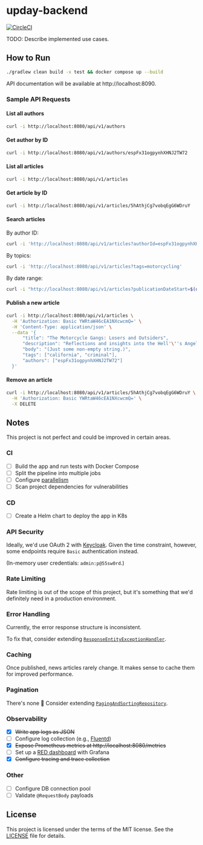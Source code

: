 # upday-backend

[![CircleCI](https://circleci.com/gh/bkhablenko/upday-backend.svg?style=shield)](https://circleci.com/gh/bkhablenko/upday-backend)

TODO: Describe implemented use cases.

## How to Run

```bash
./gradlew clean build -x test && docker compose up --build
```

API documentation will be available at http://localhost:8090.

### Sample API Requests

#### List all authors

```bash
curl -i http://localhost:8080/api/v1/authors
```

#### Get author by ID

```bash
curl -i http://localhost:8080/api/v1/authors/espFx31ogpynhXHNJ2TW72
```

#### List all articles

```bash
curl -i http://localhost:8080/api/v1/articles
```

#### Get article by ID

```bash
curl -i http://localhost:8080/api/v1/articles/5hAthjCg7vobqEgG6WDruY
```

#### Search articles

By author ID:

```bash
curl -i 'http://localhost:8080/api/v1/articles?authorId=espFx31ogpynhXHNJ2TW72'
```

By topics:

```bash
curl -i 'http://localhost:8080/api/v1/articles?tags=motorcycling'
```

By date range:

```bash
curl -i "http://localhost:8080/api/v1/articles?publicationDateStart=$(date +%Y-%m-%d)"
```

#### Publish a new article

```bash
curl -i http://localhost:8080/api/v1/articles \
  -H 'Authorization: Basic YWRtaW46cEA1NXcwcmQ=' \
  -H 'Content-Type: application/json' \
  --data '{
      "title": "The Motorcycle Gangs: Losers and Outsiders",
      "description": "Reflections and insights into the Hell'\''s Angels motorcycle club and their engagement in criminal activities.",
      "body": "(Just some non-empty string.)",
      "tags": ["california", "criminal"],
      "authors": ["espFx31ogpynhXHNJ2TW72"]
  }'
```

#### Remove an article

```bash
curl -i http://localhost:8080/api/v1/articles/5hAthjCg7vobqEgG6WDruY \
  -H 'Authorization: Basic YWRtaW46cEA1NXcwcmQ=' \
  -X DELETE
```

## Notes

This project is not perfect and could be improved in certain areas.

### CI

- [ ] Build the app and run tests with Docker Compose
- [ ] Split the pipeline into multiple jobs
- [ ] Configure [parallelism](https://circleci.com/docs/parallelism-faster-jobs/)
- [ ] Scan project dependencies for vulnerabilities

### CD

- [ ] Create a Helm chart to deploy the app in K8s

### API Security

Ideally, we'd use OAuth 2 with [Keycloak](https://www.keycloak.org/). Given the time constraint, however, some endpoints require `Basic` authentication instead.

(In-memory user credentials: `admin:p@55sw0rd`.)

### Rate Limiting

Rate limiting is out of the scope of this project, but it's something that we'd definitely need in a production environment.

### Error Handling

Currently, the error response structure is inconsistent.

To fix that, consider extending [`ResponseEntityExceptionHandler`](https://docs.spring.io/spring-framework/docs/current/javadoc-api/org/springframework/web/servlet/mvc/method/annotation/ResponseEntityExceptionHandler.html). 

### Caching

Once published, news articles rarely change. It makes sense to cache them for improved performance.

### Pagination

There's none :shrug: Consider extending [`PagingAndSortingRepository`](https://docs.spring.io/spring-data/commons/docs/current/api/org/springframework/data/repository/PagingAndSortingRepository.html).

### Observability

- [x] ~~Write app logs as JSON~~
- [ ] Configure log collection (e.g., [Fluentd](https://www.fluentd.org/))
- [x] ~~Expose Prometheus metrics at http://localhost:8080/metrics~~
- [ ] Set up a [RED dashboard](https://grafana.com/blog/2018/08/02/the-red-method-how-to-instrument-your-services/) with Grafana
- [x] ~~Configure tracing and trace collection~~

### Other

- [ ] Configure DB connection pool
- [ ] Validate `@RequestBody` payloads

## License

This project is licensed under the terms of the MIT license. See the [LICENSE](LICENSE) file for details.
